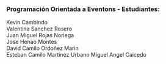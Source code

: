 ### Programación Orientada a Eventons - Estudiantes:   
Kevin Cambindo  
Valentina Sanchez Rosero  
Juan Miguel Rojas Noriega  
Jose Henao Montes  
David Camilo Ordoñez Marin  
Esteban Camilo Martinez Urbano
Miguel Angel Caicedo
